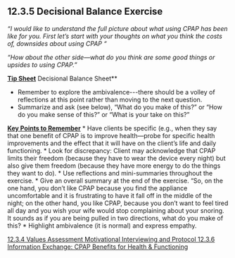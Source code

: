 ## 12.3.5 Decisional Balance Exercise

_“I would like to understand the full picture about what using CPAP has been like for you. First let’s start with your thoughts on what you think the costs of, downsides about using CPAP “_

_“How about the other side—what do you think are some good things or upsides to using CPAP.”_

<div class="bs-callout bs-callout-info">
  <p>
    <strong><u>Tip Sheet</u></strong>
    Decisional Balance Sheet**
  </p>
</div>

* Remember to explore the ambivalence---there should be a volley of reflections at this point rather than moving to the next question.
* Summarize and ask (see below), “What do you make of this?” or “How do you make sense of this?” or “What is your take on this?”

<div class="bs-callout bs-callout-info">
  <p>
    <strong><u>Key Points to Remember</u></strong>
    * Have clients be specific (e.g., when they say that one benefit of CPAP is to improve health—probe for specific health improvements and the effect that it will have on the client’s life and daily functioning.
    * Look for discrepancy: Client may acknowledge that CPAP limits their freedom (because they have to wear the device every night) but also give them freedom (because they have more energy to do the things they want to do).
    * Use reflections and mini-summaries throughout the exercise.
    * Give an overall summary at the end of the exercise. “So, on the one hand, you don’t like CPAP because you find the appliance uncomfortable and it is frustrating to have it fall off in the middle of the night; on the other hand, you like CPAP, because you don’t want to feel tired all day and you wish your wife would stop complaining about your snoring. It sounds as if you are being pulled in two directions, what do you make of this?
    * Highlight ambivalence (it is normal) and express empathy.
  </p>
</div>


<div class="center">
<div class="btn-group">
  <a href=":pages_path:/manuals/motivational-interviewing/12-03-04-value-assessment.md" class="btn btn-default">
    <span class="glyphicon glyphicon-chevron-left"></span>
    12.3.4 Values Assessment
  </a>

  <a href=":pages_path:/manuals/motivational-interviewing" class="btn btn-default">
    <span class="glyphicon glyphicon-chevron-up"></span>
    Motivational Interviewing and Protocol
  </a>

  <a href=":pages_path:/motivational-interviewing/12-03-06-info-exchange-cpap-benefits.md" class="btn btn-success">
    <span class="glyphicon glyphicon-chevron-right"></span>
    12.3.6 Information Exchange: CPAP Benefits for Health & Functioning
  </a>
</div>
</div>
